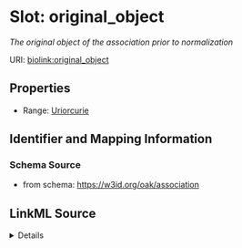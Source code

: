 # Slot: original_object


_The original object of the association prior to normalization_



URI: [biolink:original_object](https://w3id.org/biolink/vocab/original_object)



<!-- no inheritance hierarchy -->







## Properties

* Range: [Uriorcurie](Uriorcurie.md)





## Identifier and Mapping Information







### Schema Source


* from schema: https://w3id.org/oak/association




## LinkML Source

<details>
```yaml
name: original_object
description: The original object of the association prior to normalization
from_schema: https://w3id.org/oak/association
exact_mappings:
- biolink:original_object
rank: 1000
slot_uri: biolink:original_object
alias: original_object
range: uriorcurie

```
</details>